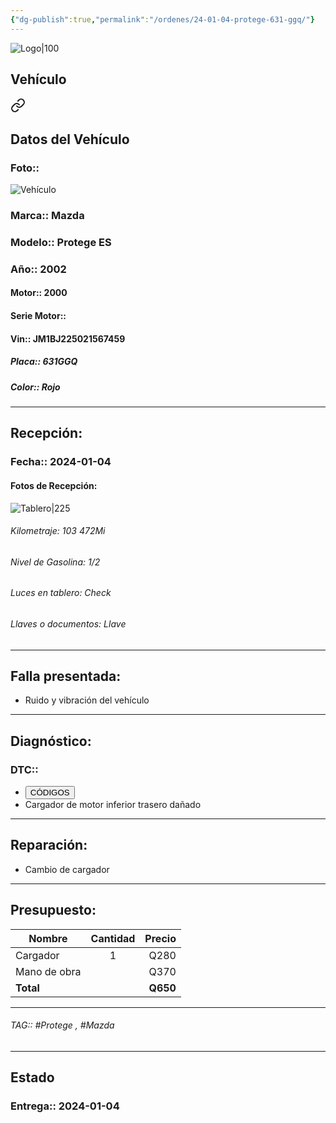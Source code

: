 ```yaml
---
{"dg-publish":true,"permalink":"/ordenes/24-01-04-protege-631-ggq/"}
---
```


![Logo|100](http://drive.google.com/uc?export=view&id=137fl3TIZ0-PU8b-Pt0bsjclwHub_u78G)

## Vehículo

<div class="transclusion internal-embed is-loaded"><a class="markdown-embed-link" href="/vehiculos/mazda/protege-es-631-ggq/#datos-del-vehiculo" aria-label="Open link"><svg xmlns="http://www.w3.org/2000/svg" width="24" height="24" viewBox="0 0 24 24" fill="none" stroke="currentColor" stroke-width="2" stroke-linecap="round" stroke-linejoin="round" class="svg-icon lucide-link"><path d="M10 13a5 5 0 0 0 7.54.54l3-3a5 5 0 0 0-7.07-7.07l-1.72 1.71"></path><path d="M14 11a5 5 0 0 0-7.54-.54l-3 3a5 5 0 0 0 7.07 7.07l1.71-1.71"></path></svg></a><div class="markdown-embed">



## Datos del Vehículo 
### Foto:: 
![Vehículo](https://lh3.googleusercontent.com/drive-viewer/AEYmBYQJiVAFTlMKzyLzomv07U4PCvaAzNPVomFlFlugnjyqKBOdtQ0DAJ80igKX2jAXD6dPLI8DGjF1g85JcvOkxXq2q3eX=s1600)

### Marca:: Mazda 
### Modelo:: Protege ES
### Año:: 2002
#### Motor:: 2000
#### Serie Motor:: 
#### Vin:: JM1BJ225021567459
##### Placa:: 631GGQ
##### Color:: Rojo
---


</div></div>


## Recepción:
### Fecha:: 2024-01-04
#### Fotos de Recepción: 
![Tablero|225](http://drive.google.com/uc?export=view&id=1h7E7YZxSpep_xt__BlGS3AEoJcpJMIA9)

###### Kilometraje: 103 472Mi
###### Nivel de Gasolina: 1/2
###### Luces en tablero: Check
###### Llaves o documentos: Llave

---

## Falla presentada:
- Ruido y vibración del vehículo 


---

## Diagnóstico:
### DTC:: 

- <a href="http"><button class="btn success">CÓDIGOS</button></a>
- Cargador de motor inferior trasero dañado

---
## Reparación:
- Cambio de cargador 

---

## Presupuesto:

| Nombre       | Cantidad | Precio |
| ------------ |:--------:| ------:|
| Cargador     |    1     |   Q280 |
| Mano de obra |          |   Q370 |
| **Total**             |          |   **Q650**     |

---

###### TAG:: #Protege , #Mazda 

---

## Estado

### Entrega:: 2024-01-04